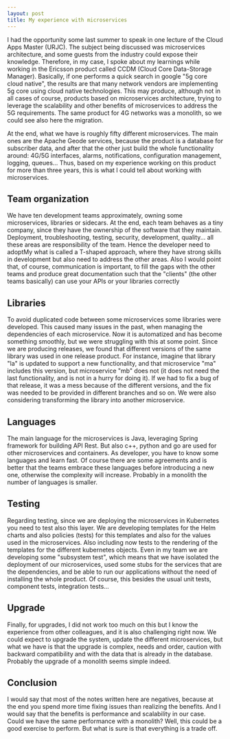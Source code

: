 ```yaml
---
layout: post
title: My experience with microservices
---
```


I had the opportunity some last summer to speak in one lecture of the Cloud Apps Master (URJC). The subject being discussed was microservices architecture, and some guests from the industry could expose their knowledge. Therefore, in my case, I spoke about my learnings while working in the Ericsson product called CCDM (Cloud Core Data-Storage Manager). Basically, if one performs a quick search in google "5g core cloud native", the results are that many network vendors are implementing 5g core using cloud native technologies. This may produce, although not in all cases of course, products based on microservices architecture, trying to leverage the scalability and other benefits of microservices to address the 5G requirements. The same product for 4G networks was a monolith, so we could see also here the migration.

At the end, what we have is roughly fifty different microservices. The main ones are the Apache Geode services, because the product is a database for subscriber data, and after that the other just build the whole functionality around: 4G/5G interfaces, alarms, notifications, configuration management, logging, queues... Thus, based on my experience working on this product for more than three years, this is what I could tell about working with microservices.

## Team organization
We have ten development teams approximately, owning some microservices, libraries or sidecars. At the end, each team behaves as a tiny company, since they have the ownership of the software that they maintain. Deployment, troubleshooting, testing, security, development, quality... all these areas are responsibility of the team. Hence the developer need to adoptMy  what is called a T-shaped approach, where they have strong skills in development but also need to address the other areas. Also I would point that, of course, communication is important, to fill the gaps with the other teams and produce great documentation such that the "clients" (the other teams basically) can use your APIs or your libraries correctly

## Libraries
To avoid duplicated code between some microservices some libraries were developed. This caused many issues in the past, when managing the dependencies of each microservice. Now it is automatized and has become something smoothly, but we were struggling with this at some point. Since we are producing releases, we found that different versions of the same library was used in one release product. For instance, imagine that library "la" is updated to support a new functionality, and that microservice "ma" includes this version, but microservice "mb" does not (it does not need the last functionality, and is not in a hurry for doing it). If we had to fix a bug of that release, it was a mess because of the different versions, and the fix was needed to be provided in different branches and so on. We were also considering transforming the library into another microservice.

## Languages
The main language for the microservices is Java, leveraging Spring framework for building API Rest. But also c++, python and go are used for other microservices and containers. As developer, you have to know some languages and learn fast. Of course there are some agreements and is better that the teams embrace these languages before introducing a new one, otherwise the complexity will increase. Probably in a monolith the number of languages is smaller.

## Testing
Regarding testing, since we are deploying the microservices in Kubernetes you need to test also this layer. We are developing templates for the Helm charts and also policies (tests) for this templates and also for the values used in the microservices. Also including now tests to the rendering of the templates for the different kubernetes objects. Even in my team we are developing some "subsystem test", which means that we have isolated the deployment of our microservices, used some stubs for the services that are the dependencies, and be able to run our applications without the need of installing the whole product. Of course, this besides the usual unit tests, component tests, integration tests...

## Upgrade
Finally, for upgrades, I did not work too much on this but I know the experience from other colleagues, and it is also challenging right now. We could expect to upgrade the system, update the different microservices, but what we have is that the upgrade is complex, needs and order, caution with backward compatibility and with the data that is already in the database. Probably the upgrade of a monolith seems simple indeed.


## Conclusion
I would say that most of the notes written here are negatives, because at the end you spend more time fixing issues than realizing the benefits. And I would say that the benefits is performance and scalability in our case. Could we have the same performance with a monolith? Well, this could be a good exercise to perform. But what is sure is that everything is a trade off.
